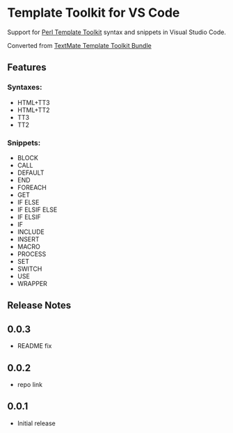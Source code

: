 # Template Toolkit for VS Code

Support for [Perl Template Toolkit](http://www.template-toolkit.org/index.html) syntax and snippets in Visual Studio Code.

Converted from [TextMate Template Toolkit Bundle](https://github.com/textmate/perl-template-toolkit.tmbundle)

## Features

### Syntaxes:
- HTML+TT3
- HTML+TT2
- TT3
- TT2

### Snippets:
- BLOCK
- CALL
- DEFAULT
- END
- FOREACH
- GET
- IF ELSE
- IF ELSIF ELSE
- IF ELSIF
- IF
- INCLUDE
- INSERT
- MACRO
- PROCESS
- SET
- SWITCH
- USE
- WRAPPER

## Release Notes

## 0.0.3
- README fix

## 0.0.2
- repo link

## 0.0.1
- Initial release
